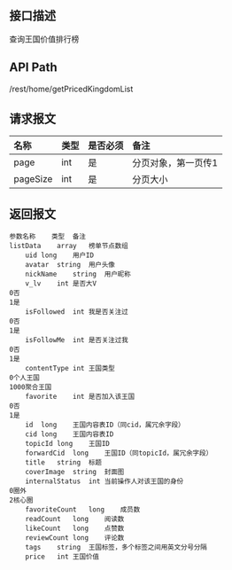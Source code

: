 ## 接口描述
查询王国价值排行榜

## API Path
/rest/home/getPricedKingdomList

## 请求报文
|名称|类型|是否必须|备注|
|:-|:-|:-|:-|
|page|int|是|分页对象，第一页传1|
|pageSize|int|是|分页大小|

## 返回报文



    参数名称	类型	备注
    listData	array	榜单节点数组
    	uid	long	用户ID
    	avatar	string	用户头像
    	nickName	string	用户昵称
    	v_lv	int	是否大V
    0否
    1是
    	isFollowed	int	我是否关注过
    0否
    1是
    	isFollowMe	int	是否关注过我
    0否
    1是
    	contentType	int	王国类型
    0个人王国
    1000聚合王国
    	favorite	int	是否加入该王国
    0否
    1是
    	id	long	王国内容表ID（同cid，属冗余字段）
    	cid	long	王国内容表ID
    	topicId	long	王国ID
    	forwardCid	long	王国ID（同topicId，属冗余字段）
    	title	string	标题
    	coverImage	string	封面图
    	internalStatus	int	当前操作人对该王国的身份
    0圈外
    2核心圈
    	favoriteCount	long	成员数
    	readCount	long	阅读数
    	likeCount	long	点赞数
    	reviewCount	long	评论数
    	tags	string	王国标签，多个标签之间用英文分号分隔
    	price	int	王国价值
